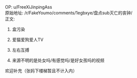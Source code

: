 
OP: u/FreeXiJinpingAss  
原始地址: /r/FakeYoumo/comments/1egbxye/盘点sub灭亡的丧钟/  
正文:  

1. 盒污染

2. 爱猫爱狗爱人TV

3. 左右互搏

4. 来源不明的是处女吗/有感觉吗/是好女孩吗的视频

欢迎补充（张妈下楼梯暂且不计入内）
